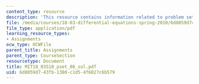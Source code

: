 ```yaml
---
content_type: resource
description: 'This resource contains information related to problem set 6. '
file: /media/courses/18-03-differential-equations-spring-2010/6d8059d743fb1380c1d54f6027c6b579_MIT18_03S10_pset_06_sol.pdf
file_type: application/pdf
learning_resource_types:
- Assignments
ocw_type: OCWFile
parent_title: Assignments
parent_type: CourseSection
resourcetype: Document
title: MIT18_03S10_pset_06_sol.pdf
uid: 6d8059d7-43fb-1380-c1d5-4f6027c6b579
---
```

